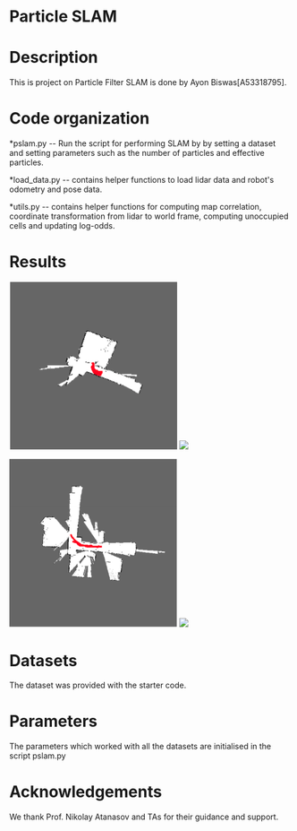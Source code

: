 # Particle SLAM

Description
===========
This is project on Particle Filter SLAM is done by Ayon Biswas[A53318795].

Code organization
=================
*pslam.py -- Run the script for performing SLAM by by setting a dataset and setting parameters such as the number of particles and effective particles.

*load_data.py -- contains helper functions to load lidar data and robot's odometry and pose data.
 
*utils.py -- contains helper functions for computing map correlation, coordinate transformation from lidar to world frame, computing unoccupied cells and updating log-odds.

Results
=======
<img src="img/map1.png" width="300">  <img src="img/map2.img" width="300"> 

<img src="img/map3.png" width="300">  <img src="img/map4.img" width="300"> 

Datasets
========
The dataset was provided with the starter code.

Parameters
======
The parameters which worked with all the datasets are initialised in the script pslam.py

Acknowledgements
================
We thank Prof. Nikolay Atanasov and TAs for their guidance and support.
